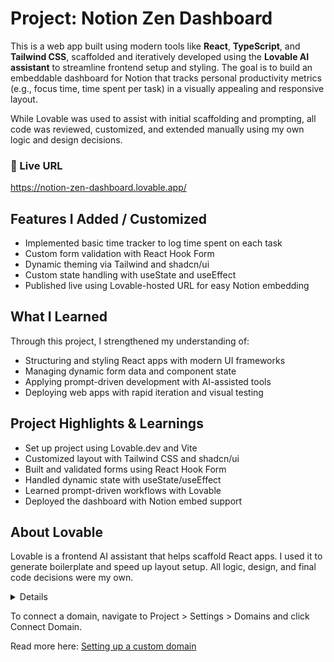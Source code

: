 # Project: Notion Zen Dashboard

This is a web app built using modern tools like **React**, **TypeScript**, and **Tailwind CSS**, scaffolded and iteratively developed using the **Lovable AI assistant** to streamline frontend setup and styling. The goal is to build an embeddable dashboard for Notion that tracks personal productivity metrics (e.g., focus time, time spent per task) in a visually appealing and responsive layout.

While Lovable was used to assist with initial scaffolding and prompting, all code was reviewed, customized, and extended manually using my own logic and design decisions.

### 🔗 Live URL
https://notion-zen-dashboard.lovable.app/

## Features I Added / Customized
- Implemented basic time tracker to log time spent on each task
- Custom form validation with React Hook Form
- Dynamic theming via Tailwind and shadcn/ui
- Custom state handling with useState and useEffect
- Published live using Lovable-hosted URL for easy Notion embedding
  
## What I Learned
Through this project, I strengthened my understanding of:
- Structuring and styling React apps with modern UI frameworks
- Managing dynamic form data and component state
- Applying prompt-driven development with AI-assisted tools
- Deploying web apps with rapid iteration and visual testing

## Project Highlights & Learnings
- Set up project using Lovable.dev and Vite
- Customized layout with Tailwind CSS and shadcn/ui
- Built and validated forms using React Hook Form
- Handled dynamic state with useState/useEffect
- Learned prompt-driven workflows with Lovable
- Deployed the dashboard with Notion embed support
  
## About Lovable
Lovable is a frontend AI assistant that helps scaffold React apps. I used it to generate boilerplate and speed up layout setup. All logic, design, and final code decisions were my own.

<details>

# Welcome to your Lovable project

## Project info

**URL**: https://lovable.dev/projects/9706c1c5-398c-4184-bf44-f1659b767ddc

## How can I edit this code?

There are several ways of editing your application.

**Use Lovable**

Simply visit the [Lovable Project](https://lovable.dev/projects/9706c1c5-398c-4184-bf44-f1659b767ddc) and start prompting.

Changes made via Lovable will be committed automatically to this repo.

**Use your preferred IDE**

If you want to work locally using your own IDE, you can clone this repo and push changes. Pushed changes will also be reflected in Lovable.

The only requirement is having Node.js & npm installed - [install with nvm](https://github.com/nvm-sh/nvm#installing-and-updating)

Follow these steps:

```sh
# Step 1: Clone the repository using the project's Git URL.
git clone <YOUR_GIT_URL>

# Step 2: Navigate to the project directory.
cd <YOUR_PROJECT_NAME>

# Step 3: Install the necessary dependencies.
npm i

# Step 4: Start the development server with auto-reloading and an instant preview.
npm run dev
```

**Edit a file directly in GitHub**

- Navigate to the desired file(s).
- Click the "Edit" button (pencil icon) at the top right of the file view.
- Make your changes and commit the changes.

**Use GitHub Codespaces**

- Navigate to the main page of your repository.
- Click on the "Code" button (green button) near the top right.
- Select the "Codespaces" tab.
- Click on "New codespace" to launch a new Codespace environment.
- Edit files directly within the Codespace and commit and push your changes once you're done.

## What technologies are used for this project?

This project is built with:

- Vite
- TypeScript
- React
- shadcn-ui
- Tailwind CSS

## How can I deploy this project?

Simply open [Lovable](https://lovable.dev/projects/9706c1c5-398c-4184-bf44-f1659b767ddc) and click on Share -> Publish.

## Can I connect a custom domain to my Lovable project?

Yes, you can! 
</details>

To connect a domain, navigate to Project > Settings > Domains and click Connect Domain.

Read more here: [Setting up a custom domain](https://docs.lovable.dev/tips-tricks/custom-domain#step-by-step-guide)


